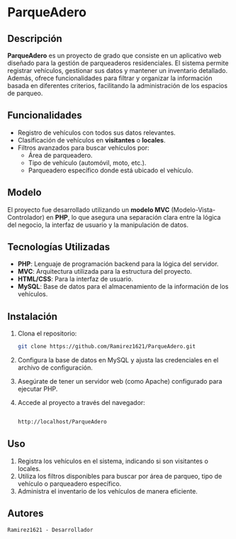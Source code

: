 # ParqueAdero

## Descripción

**ParqueAdero** es un proyecto de grado que consiste en un aplicativo web diseñado para la gestión de parqueaderos residenciales. El sistema permite registrar vehículos, gestionar sus datos y mantener un inventario detallado. Además, ofrece funcionalidades para filtrar y organizar la información basada en diferentes criterios, facilitando la administración de los espacios de parqueo.

## Funcionalidades

- Registro de vehículos con todos sus datos relevantes.
- Clasificación de vehículos en **visitantes** o **locales**.
- Filtros avanzados para buscar vehículos por:
  - Área de parqueadero.
  - Tipo de vehículo (automóvil, moto, etc.).
  - Parqueadero específico donde está ubicado el vehículo.
  
## Modelo

El proyecto fue desarrollado utilizando un **modelo MVC** (Modelo-Vista-Controlador) en **PHP**, lo que asegura una separación clara entre la lógica del negocio, la interfaz de usuario y la manipulación de datos.

## Tecnologías Utilizadas

- **PHP**: Lenguaje de programación backend para la lógica del servidor.
- **MVC**: Arquitectura utilizada para la estructura del proyecto.
- **HTML/CSS**: Para la interfaz de usuario.
- **MySQL**: Base de datos para el almacenamiento de la información de los vehículos.
  
## Instalación

1. Clona el repositorio:
   ```bash
   git clone https://github.com/Ramirez1621/ParqueAdero.git

2. Configura la base de datos en MySQL y ajusta las credenciales en el archivo de configuración.

3. Asegúrate de tener un servidor web (como Apache) configurado para ejecutar PHP.

4. Accede al proyecto a través del navegador:

    ```bash

    http://localhost/ParqueAdero

## Uso

1. Registra los vehículos en el sistema, indicando si son visitantes o locales.
2. Utiliza los filtros disponibles para buscar por área de parqueo, tipo de vehículo o parqueadero específico.
3. Administra el inventario de los vehículos de manera eficiente.

## Autores

    Ramirez1621 - Desarrollador
